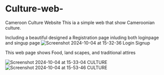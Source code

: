 # Culture-web-
Cameroon Culture Website
This ia a simple web that show Cameroonian culture.

Including a beautiful designed a Registration page 
inluding both loginpage and singup page
![Screenshot 2024-10-04 at 15-32-36 Login Signup](https://github.com/user-attachments/assets/85c1943e-4e18-4476-93e6-33a5a6cad631)

This web page shows Food, land scapes, and traditional attires

![Screenshot 2024-10-04 at 15-33-04 CULTURE](https://github.com/user-attachments/assets/6887bea1-b6f3-461d-abd7-d7fa05f658b9)
![Screenshot 2024-10-04 at 15-53-46 CULTURE](https://github.com/user-attachments/assets/f101857c-14e7-478a-bd15-5fb4f4da6245)
